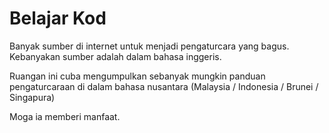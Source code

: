 # Belajar Kod

Banyak sumber di internet untuk menjadi pengaturcara yang bagus. Kebanyakan sumber adalah dalam bahasa inggeris.

Ruangan ini cuba mengumpulkan sebanyak mungkin panduan pengaturcaraan di dalam bahasa nusantara (Malaysia / Indonesia / Brunei / Singapura)

Moga ia memberi manfaat.


